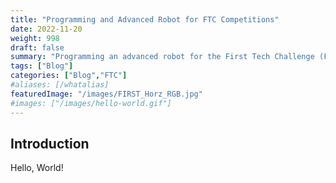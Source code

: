 ```yaml
---
title: "Programming and Advanced Robot for FTC Competitions"
date: 2022-11-20
weight: 998
draft: false
summary: "Programming an advanced robot for the First Tech Challenge (FTC) Competitions. A Control Award Submission."
tags: ["Blog"]
categories: ["Blog","FTC"]
#aliases: [/whatalias]
featuredImage: "/images/FIRST_Horz_RGB.jpg"
#images: ["/images/hello-world.gif"]
---
```


## Introduction

Hello, World!
